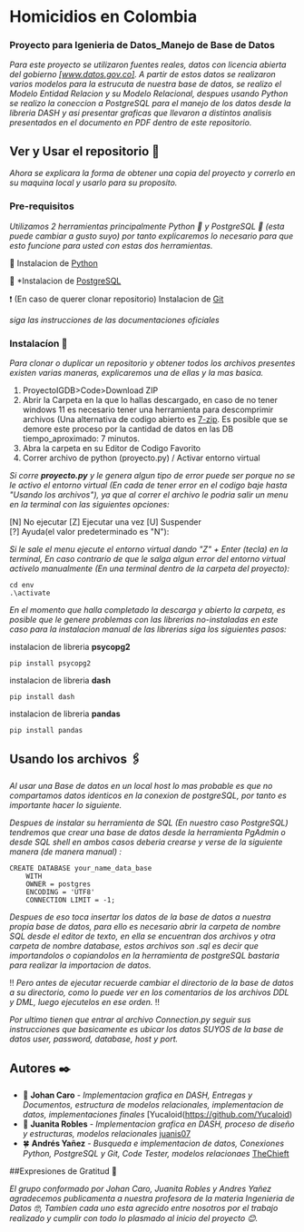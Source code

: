 # Homicidios en Colombia
### Proyecto para Igenieria de Datos_Manejo de Base de Datos

_Para este proyecto se utilizaron fuentes reales, datos con licencia abierta del gobierno [www.datos.gov.co]. A partir de estos datos se realizaron varios modelos para la estrucuta de nuestra base de datos, se realizo el Modelo Entidad Relacion y su Modelo Relacional, despues usando Python se realizo la coneccion a PostgreSQL para el manejo de los datos desde la libreria DASH y asi presentar graficas que llevaron a distintos analisis presentados en el documento en PDF dentro de este repositorio._

## Ver y Usar el repositorio 🚀

_Ahora se explicara la forma de obtener una copia del proyecto y correrlo en su maquina local y usarlo para su proposito._

### Pre-requisitos

_Utilizamos 2 herramientas principalmente Python 🐍 y PostgreSQL 🐘 (esta puede cambiar a gusto suyo) por tanto explicaremos lo necesario para que esto funcione para usted con estas dos herramientas._

🐍 Instalacion de [Python](https://www.python.org/downloads/)

🐘 *Instalacion de [PostgreSQL](https://www.postgresql.org/download/)

❗ (En caso de querer clonar repositorio) Instalacion de [Git](https://git-scm.com/downloads)


_siga las instrucciones de las documentaciones oficiales_

### Instalacíon 💾

_Para clonar o duplicar un repositorio y obtener todos los archivos presentes existen varias maneras, explicaremos una de ellas y la mas basica._


1) ProyectoIGDB>Code>Download ZIP
2) Abrir la Carpeta en la que lo hallas descargado, en caso de no tener windows 11 es necesario tener una herramienta para descomprimir archivos (Una alternativa de codigo abierto es [7-zip](https://www.7-zip.org/download.html). Es posible que se demore este proceso por la cantidad de datos en las DB tiempo_aproximado: 7 minutos.
3) Abra la carpeta en su Editor de Codigo Favorito
4) Correr archivo de python (proyecto.py) / Activar entorno virtual

_Si corre **proyecto.py** y le genera algun tipo de error puede ser porque no se le activo el entorno virtual (En cada de tener error en el codigo baje hasta  "Usando los archivos"), ya que al correr el archivo le podria salir un menu en la terminal con las siguientes opciones:_

[N] No ejecutar  [Z] Ejecutar una vez  [U] Suspender  
[?] Ayuda(el valor predeterminado es "N"):

_Si le sale el menu ejecute el entorno virtual dando "Z" + Enter (tecla) en la terminal, En caso contrario de que le salga algun error del entorno virtual activelo manualmente (En una terminal dentro de la carpeta del proyecto):_

```
cd env
.\activate
```

_En el momento que halla completado la descarga y abierto la carpeta, es posible que le genere problemas con las librerias no-instaladas en este caso para la instalacion manual de las librerias siga los siguientes pasos:_

instalacion de libreria **psycopg2**
```
pip install psycopg2
```
instalacion de libreria **dash**
```
pip install dash
```
instalacion de libreria **pandas**
```
pip install pandas
```
## Usando los archivos 🖇️

_Al usar una Base de datos en un local host lo mas probable es que no compartamos datos identicos en la conexion de postgreSQL, por tanto es importante hacer lo siguiente._

_Despues de instalar su herramienta de SQL (En nuestro caso PostgreSQL) tendremos que crear una base de datos desde la herramienta PgAdmin o desde SQL shell en ambos casos deberia crearse y verse de la siguiente manera (de manera manual) :_

```
CREATE DATABASE your_name_data_base
    WITH 
    OWNER = postgres
    ENCODING = 'UTF8'
    CONNECTION LIMIT = -1;
```
_Despues de eso toca insertar los datos de la base de datos a nuestra propia base de datos, para ello es necesario abrir la carpeta de nombre SQL desde el editor de texto, en ella se encuentran dos archivos y otra carpeta de nombre database, estos archivos son .sql es decir que importandolos o copiandolos en la herramienta de postgreSQL bastaria para realizar la importacion de datos._

:bangbang: 
_Pero antes de ejecutar recuerde cambiar el directorio de la base de datos a su directorio, como lo puede ver en los comentarios de los archivos DDL y DML, luego ejecutelos en ese orden._
:bangbang: 

_Por ultimo tienen que entrar al archivo Connection.py seguir sus instrucciones que basicamente es ubicar los datos SUYOS de la base de datos user, password, database, host y port._

## Autores ✒️

* 🍔 **Johan Caro** - *Implementacion grafica en DASH, Entregas y Documentos, estructura de modelos relacionales, implementacion de datos, implementaciones finales* [Yucaloid(https://github.com/Yucaloid)
* 🌷 **Juanita Robles** - *Implementacion grafica en DASH, proceso de diseño y estructuras, modelos relacionales* [juanis07](https://github.com/juanis07)
* 🍀 **Andrés Yañez** - *Busqueda e implementacion de datos, Conexiones Python, PostgreSQL y Git, Code Tester, modelos relacionaes* [TheChieft](https://github.com/TheChieft)

##Expresiones de Gratitud 🎁

_El grupo conformado por Johan Caro, Juanita Robles y Andres Yañez agradecemos publicamenta a nuestra profesora de la materia Ingenieria de Datos 🤓, Tambien cada uno esta agrecido entre nosotros por el trabajo realizado y cumplir con todo lo plasmado al inicio del proyecto 😊._





